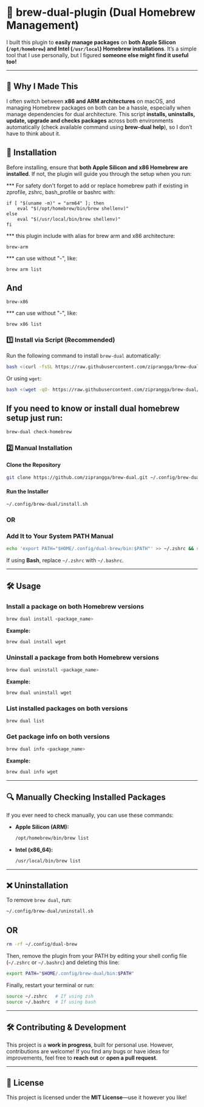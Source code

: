 # 🍺 brew-dual-plugin (Dual Homebrew Management)

I built this plugin to **easily manage packages** on **both Apple Silicon (`/opt/homebrew`) and Intel (`/usr/local`) Homebrew installations**. It’s a simple tool that I use personally, but I figured **someone else might find it useful too!**

---

## 🚀 Why I Made This

I often switch between **x86 and ARM architectures** on macOS, and managing Homebrew packages on both can be a hassle, especially when manage dependencies for dual architecture. This script **installs, uninstalls, update, upgrade and checks packages** across both environments automatically (check available command using **brew-dual help**), so I don’t have to think about it.

## 📌 Installation

Before installing, ensure that **both Apple Silicon and x86 Homebrew are installed**. If not, the plugin will guide you through the setup when you run:

\*\*\* For safety don't forget to add or replace homebrew path if existing in zprofile, zshrc, bash_profile or bashrc with:

```
if [ "$(uname -m)" = "arm64" ]; then
    eval "$(/opt/homebrew/bin/brew shellenv)"
else
    eval "$(/usr/local/bin/brew shellenv)"
fi
```

\*\*\* this plugin include with alias for brew arm and x86 architecture:

```
brew-arm
```

\*\*\* can use without "-", like:

```
brew arm list
```

## And

```
brew-x86
```

\*\*\* can use without "-", like:

```
brew x86 list
```

### 1️⃣ Install via Script (Recommended)

Run the following command to install `brew-dual` automatically:

```sh
bash <(curl -fsSL https://raw.githubusercontent.com/ziprangga/brew-dual/main/install.sh)
```

Or using `wget`:

```sh
bash <(wget -qO- https://raw.githubusercontent.com/ziprangga/brew-dual/main/install.sh)
```

## If you need to know or install dual homebrew setup just run:

```sh
brew-dual check-homebrew
```

### 2️⃣ Manual Installation

#### **Clone the Repository**

```sh
git clone https://github.com/ziprangga/brew-dual.git ~/.config/brew-dual
```

#### **Run the Installer**

```sh
~/.config/brew-dual/install.sh
```

### OR

### Add It to Your System PATH Manual

```sh
echo 'export PATH="$HOME/.config/dual-brew/bin:$PATH"' >> ~/.zshrc && source ~/.zshrc
```

If using **Bash**, replace `~/.zshrc` with `~/.bashrc`.

---

## 🛠️ Usage

### Install a package on both Homebrew versions

```sh
brew dual install <package_name>
```

**Example:**

```sh
brew dual install wget
```

### Uninstall a package from both Homebrew versions

```sh
brew dual uninstall <package_name>
```

**Example:**

```sh
brew dual uninstall wget
```

### List installed packages on both versions

```sh
brew dual list
```

### Get package info on both versions

```sh
brew dual info <package_name>
```

**Example:**

```sh
brew dual info wget
```

---

## 🔍 Manually Checking Installed Packages

If you ever need to check manually, you can use these commands:

- **Apple Silicon (ARM):**
  ```sh
  /opt/homebrew/bin/brew list
  ```
- **Intel (x86_64):**
  ```sh
  /usr/local/bin/brew list
  ```

---

## ❌ Uninstallation

To remove `brew dual`, run:

```sh
~/.config/brew-dual/uninstall.sh
```

## OR

```sh
rm -rf ~/.config/dual-brew
```

Then, remove the plugin from your PATH by editing your shell config file (`~/.zshrc` or `~/.bashrc`) and deleting this line:

```sh
export PATH="$HOME/.config/brew-dual/bin:$PATH"
```

Finally, restart your terminal or run:

```sh
source ~/.zshrc   # If using zsh
source ~/.bashrc  # If using bash
```

---

## 🛠️ Contributing & Development

This project is a **work in progress**, built for personal use. However, contributions are welcome! If you find any bugs or have ideas for improvements, feel free to **reach out** or **open a pull request**.

---

## 🐝 License

This project is licensed under the **MIT License**—use it however you like!
